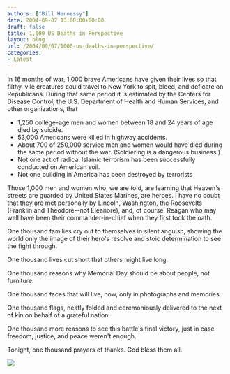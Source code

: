 ```yaml
---
authors: ["Bill Hennessy"]
date: 2004-09-07 13:00:00+00:00
draft: false
title: 1,000 US Deaths in Perspective
layout: blog
url: /2004/09/07/1000-us-deaths-in-perspective/
categories:
- Latest
---
```


In 16 months of war, 1,000 brave Americans have given their lives so that filthy, vile creatures could travel to New York to spit, bleed, and deficate on Republicans. During that same period it is estimated by the Centers for Disease Control, the U.S. Department of Health and Human Services, and other organizations, that  






  * 1,250 college-age men and women between 18 and 24 years of age died by suicide.
  * 53,000 Americans were killed in highway accidents.
  * About 700 of 250,000 service men and women would have died during the same period without the war. (Soldiering is a dangerous business.)
  * Not one act of radical Islamic terrorism has been successfully conducted on American soil.
  * Not one building in America has been destroyed by terrorists


Those 1,000 men and women who, we are told, are learning that Heaven's streets are guarded by United States Marines, are heroes. I have no doubt that they are met personally by Lincoln, Washington, the Roosevelts (Franklin and Theodore--not Eleanore), and, of course, Reagan who may well have been their commander-in-chief when they first took the oath. 




One thousand families cry out to themselves in silent anguish, showing the world only the image of their hero's resolve and stoic determination to see the fight through.




One thousand lives cut short that others might live long.




One thousand reasons why Memorial Day should be about people, not furniture.




One thousand faces that will live, now, only in photographs and memories.




One thousand flags, neatly folded and ceremoniously delivered to the next of kin on behalf of a grateful nation.




One thousand more reasons to see this battle's final victory, just in case freedom, justice, and peace weren't enough. 




Tonight, one thousand prayers of thanks. God bless them all. 

![](https://blog.billhennessy.com/aggbug.aspx?PostID=583)

